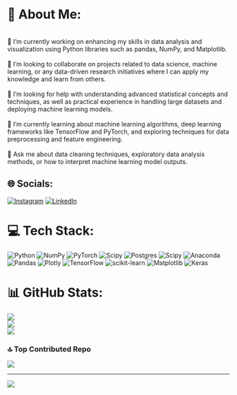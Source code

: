 # 💫 About Me:
<br>🔭 I’m currently working on enhancing my skills in data analysis and visualization using Python libraries such as pandas, NumPy, and Matplotlib.<br><br>👯 I’m looking to collaborate on projects related to data science, machine learning, or any data-driven research initiatives where I can apply my knowledge and learn from others.<br><br>🤝 I’m looking for help with understanding advanced statistical concepts and techniques, as well as practical experience in handling large datasets and deploying machine learning models.<br><br>🌱 I’m currently learning about machine learning algorithms, deep learning frameworks like TensorFlow and PyTorch, and exploring techniques for data preprocessing and feature engineering.<br><br>💬 Ask me about data cleaning techniques, exploratory data analysis methods, or how to interpret machine learning model outputs.


## 🌐 Socials:
[![Instagram](https://img.shields.io/badge/Instagram-%23E4405F.svg?logo=Instagram&logoColor=white)](https://instagram.com/https://www.instagram.com/_._shushanth_._/) [![LinkedIn](https://img.shields.io/badge/LinkedIn-%230077B5.svg?logo=linkedin&logoColor=white)](https://linkedin.com/in/https://www.linkedin.com/in/shushanth-b-s-80b94922a/) 

# 💻 Tech Stack:
![Python](https://img.shields.io/badge/python-3670A0?style=for-the-badge&logo=python&logoColor=ffdd54) ![NumPy](https://img.shields.io/badge/numpy-%23013243.svg?style=for-the-badge&logo=numpy&logoColor=white) ![PyTorch](https://img.shields.io/badge/PyTorch-%23EE4C2C.svg?style=for-the-badge&logo=PyTorch&logoColor=white) ![Scipy](https://img.shields.io/badge/SciPy-%230C55A5.svg?style=for-the-badge&logo=scipy&logoColor=%white) ![Postgres](https://img.shields.io/badge/postgres-%23316192.svg?style=for-the-badge&logo=postgresql&logoColor=white) ![Scipy](https://img.shields.io/badge/SciPy-%230C55A5.svg?style=for-the-badge&logo=scipy&logoColor=%white) ![Anaconda](https://img.shields.io/badge/Anaconda-%2344A833.svg?style=for-the-badge&logo=anaconda&logoColor=white) ![Pandas](https://img.shields.io/badge/pandas-%23150458.svg?style=for-the-badge&logo=pandas&logoColor=white) ![Plotly](https://img.shields.io/badge/Plotly-%233F4F75.svg?style=for-the-badge&logo=plotly&logoColor=white) ![TensorFlow](https://img.shields.io/badge/TensorFlow-%23FF6F00.svg?style=for-the-badge&logo=TensorFlow&logoColor=white) ![scikit-learn](https://img.shields.io/badge/scikit--learn-%23F7931E.svg?style=for-the-badge&logo=scikit-learn&logoColor=white) ![Matplotlib](https://img.shields.io/badge/Matplotlib-%23ffffff.svg?style=for-the-badge&logo=Matplotlib&logoColor=black) ![Keras](https://img.shields.io/badge/Keras-%23D00000.svg?style=for-the-badge&logo=Keras&logoColor=white)
# 📊 GitHub Stats:
![](https://github-readme-stats.vercel.app/api?username=shushanth2003&theme=city_light&hide_border=false&include_all_commits=false&count_private=false)<br/>
![](https://github-readme-streak-stats.herokuapp.com/?user=shushanth2003&theme=city_light&hide_border=false)<br/>
![](https://github-readme-stats.vercel.app/api/top-langs/?username=shushanth2003&theme=city_light&hide_border=false&include_all_commits=false&count_private=false&layout=compact)

### 🔝 Top Contributed Repo
![](https://github-contributor-stats.vercel.app/api?username=shushanth2003&limit=5&theme=onestar&combine_all_yearly_contributions=true)

---
[![](https://visitcount.itsvg.in/api?id=shushanth2003&icon=1&color=12)](https://visitcount.itsvg.in)
